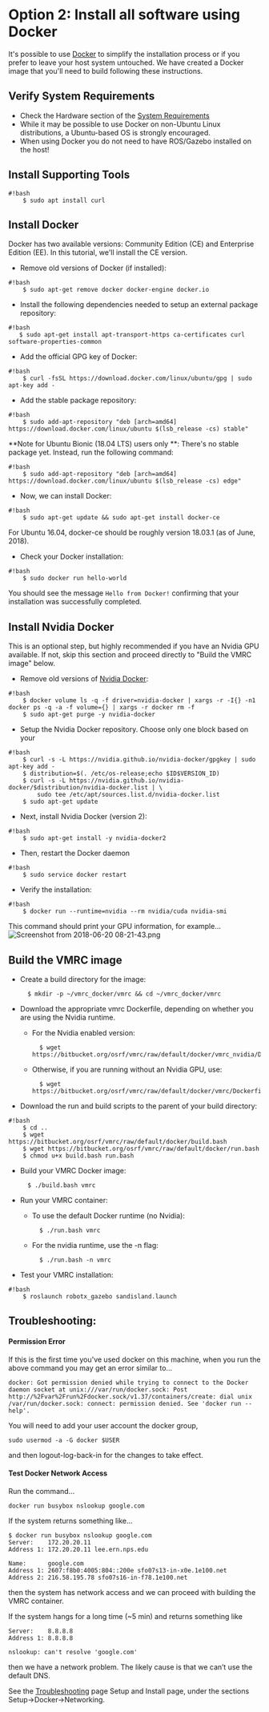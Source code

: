 # Option 2: Install all software using Docker #

It's possible to use [Docker](https://www.docker.com/) to simplify the installation process or if you prefer to leave your host system untouched. We have created a Docker image that you'll need to build following these instructions.

## Verify System Requirements ##

 * Check the Hardware section of the [System Requirements](https://bitbucket.org/osrf/vmrc/wiki/system_requirements)
 * While it may be possible to use Docker on non-Ubuntu Linux distributions, a Ubuntu-based OS is strongly encouraged.
  * When using Docker you do not need to have ROS/Gazebo installed on the host!

## Install Supporting Tools ##

```
#!bash
    $ sudo apt install curl
```

## Install Docker ##

Docker has two available versions: Community Edition (CE) and Enterprise Edition (EE). In this tutorial, we'll install the CE version.

* Remove old versions of Docker (if installed):

```
#!bash
    $ sudo apt-get remove docker docker-engine docker.io
```

* Install the following dependencies needed to setup an external package repository:

```
#!bash
   $ sudo apt-get install apt-transport-https ca-certificates curl software-properties-common
```

* Add the official GPG key of Docker:

```
#!bash
    $ curl -fsSL https://download.docker.com/linux/ubuntu/gpg | sudo apt-key add -
```

* Add the stable package repository:

```
#!bash
    $ sudo add-apt-repository "deb [arch=amd64] https://download.docker.com/linux/ubuntu $(lsb_release -cs) stable"
```

**Note for Ubuntu Bionic (18.04 LTS) users only **: There's no stable package yet. Instead, run the following command:

```
#!bash
    $ sudo add-apt-repository "deb [arch=amd64] https://download.docker.com/linux/ubuntu $(lsb_release -cs) edge"
```

* Now, we can install Docker:

```
#!bash
    $ sudo apt-get update && sudo apt-get install docker-ce
```
For Ubuntu 16.04, docker-ce should be roughly version 18.03.1 (as of June, 2018).


* Check your Docker installation:

```
#!bash
    $ sudo docker run hello-world
```

You should see the message `Hello from Docker!` confirming that your installation was successfully completed.

## Install Nvidia Docker ##

This is an optional step, but highly recommended if you have an Nvidia GPU available. If not, skip this section and proceed directly to "Build the VMRC image" below.

* Remove old versions of [Nvidia Docker](https://github.com/NVIDIA/nvidia-docker):

```
#!bash
    $ docker volume ls -q -f driver=nvidia-docker | xargs -r -I{} -n1 docker ps -q -a -f volume={} | xargs -r docker rm -f
    $ sudo apt-get purge -y nvidia-docker
```

* Setup the Nvidia Docker repository. Choose only one block based on your
```
#!bash
    $ curl -s -L https://nvidia.github.io/nvidia-docker/gpgkey | sudo apt-key add -
    $ distribution=$(. /etc/os-release;echo $ID$VERSION_ID)
    $ curl -s -L https://nvidia.github.io/nvidia-docker/$distribution/nvidia-docker.list | \
        sudo tee /etc/apt/sources.list.d/nvidia-docker.list
    $ sudo apt-get update
```

* Next, install Nvidia Docker (version 2):

```
#!bash
    $ sudo apt-get install -y nvidia-docker2
```

* Then, restart the Docker daemon 
```
#!bash
    $ sudo service docker restart
```

* Verify the installation:

```
#!bash
    $ docker run --runtime=nvidia --rm nvidia/cuda nvidia-smi
```

This command should print your GPU information, for example...
![Screenshot from 2018-06-20 08-21-43.png](https://bitbucket.org/repo/BgXLzgM/images/403079041-Screenshot%20from%202018-06-20%2008-21-43.png)

## Build the VMRC image ##

* Create a build directory for the image:

        $ mkdir -p ~/vmrc_docker/vmrc && cd ~/vmrc_docker/vmrc

* Download the appropriate vmrc Dockerfile, depending on whether you are using the Nvidia runtime. 

    * For the Nvidia enabled version:

            $ wget https://bitbucket.org/osrf/vmrc/raw/default/docker/vmrc_nvidia/Dockerfile

    * Otherwise, if you are running without an Nvidia GPU, use:

            $ wget https://bitbucket.org/osrf/vmrc/raw/default/docker/vmrc/Dockerfile

* Download the run and build scripts to the parent of your build directory:

```
#!bash
    $ cd ..
    $ wget https://bitbucket.org/osrf/vmrc/raw/default/docker/build.bash
    $ wget https://bitbucket.org/osrf/vmrc/raw/default/docker/run.bash
    $ chmod u+x build.bash run.bash
```

* Build your VMRC Docker image:

        $ ./build.bash vmrc

* Run your VMRC container:
    * To use the default Docker runtime (no Nvidia):

            $ ./run.bash vmrc

    * For the nvidia runtime, use the -n flag:

            $ ./run.bash -n vmrc

* Test your VMRC installation:

```
#!bash
    $ roslaunch robotx_gazebo sandisland.launch
```

## Troubleshooting: ##

#### Permission Error ####

If this is the first time you've used docker on this machine, when you run the above command you may get an error similar to...
```
docker: Got permission denied while trying to connect to the Docker daemon socket at unix:///var/run/docker.sock: Post http://%2Fvar%2Frun%2Fdocker.sock/v1.37/containers/create: dial unix /var/run/docker.sock: connect: permission denied. See 'docker run --help'.
```

You will need to add your user account the docker group,
```
sudo usermod -a -G docker $USER
```
and then logout-log-back-in for the changes to take effect.

#### Test Docker Network Access ####

Run the command...
```
docker run busybox nslookup google.com
```

If the system returns something like…
```
$ docker run busybox nslookup google.com
Server:    172.20.20.11
Address 1: 172.20.20.11 lee.ern.nps.edu

Name:      google.com
Address 1: 2607:f8b0:4005:804::200e sfo07s13-in-x0e.1e100.net
Address 2: 216.58.195.78 sfo07s16-in-f78.1e100.net
```
then the system has network access and we can proceed with building the VMRC container.

If the system hangs for a long time (~5 min) and returns something like
```
Server:    8.8.8.8
Address 1: 8.8.8.8

nslookup: can't resolve 'google.com'
```
then we have a network problem. The likely cause is that we can’t use the default DNS.

See the [Troubleshooting](https://bitbucket.org/osrf/vmrc/wiki/Troubleshooting) page Setup and Install page, under the sections Setup->Docker->Networking.